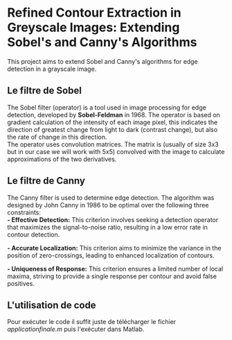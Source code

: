 # Refined Contour Extraction in Greyscale Images: Extending Sobel's and Canny's Algorithms
This project aims to extend Sobel and Canny's algorithms for edge detection in a grayscale image. 
<h2>Le filtre de Sobel</h2>
The Sobel filter (operator) is a tool used in image processing for edge detection, developed by <b>Sobel-Feldman</b> in 1968. The operator is based on gradient calculation of the intensity of each image pixel, this indicates the direction of greatest change from light to dark (contrast change), but also the rate of change in this direction.<br>
The operator uses convolution matrices. The matrix is (usually of size 3x3 but in our case we will work with 5x5) convolved with the image to calculate approximations of the two derivatives.

<h2>Le filtre de Canny</h2>
The Canny filter is used to determine edge detection. The algorithm was designed by John Canny in 1986 to be optimal over the following three constraints:<br>
<b>- Effective Detection:</b> This criterion involves seeking a detection operator that maximizes the signal-to-noise ratio, resulting in a low error rate in contour detection.

<b>- Accurate Localization:</b> This criterion aims to minimize the variance in the position of zero-crossings, leading to enhanced localization of contours.

<b>- Uniqueness of Response:</b> This criterion ensures a limited number of local maxima, striving to provide a single response per contour and avoid false positives.

<h2>L'utilisation de code</h2>
Pour exécuter le code il suffit juste de télécharger le fichier <i>applicationfinale.m</i> puis l'exécuter dans Matlab. 
